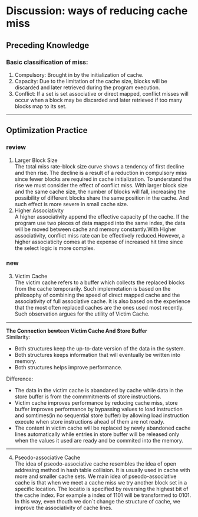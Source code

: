 # Discussion: ways of reducing cache miss

## **Preceding Knowledge**

### Basic classification of miss:
1. Compulsory: Brought in by the initialization of cache. 
2. Capacity: Due to the limitation of the cache size, blocks will be discarded and later retrieved during the program execution.
3. Conflict: If a set is set associative or direct mapped, conflict misses will occur when a block may be discarded and later retrieved if too many blocks map to its set.
----

## **Optimization Practice**
### **review**
 1. Larger Block Size  
The total miss rate-block size curve shows a tendency of first decline and then rise. The decline is a result of a reduction in compulsory miss since fewer blocks are required in cache initialization. To understand the rise we must consider the effect of conflict miss. With larger block size and the same cache size, the number of blocks will fall, increasing the possibility of different blocks share the same position in the cache. And such effect is more severe in small cache size. 
 2. Higher Associativity  
 A higher associativity append the effective capacity pf the cache. If the program use two pieces of data mapped into the same index, the data will be moved between cache and memory constantly.With Higher associativity, conflict miss rate can be effectively reduced.However, a higher associaticity comes at the expense of increased hit time since the select logic is more complex.
### **new**
 3. Victim Cache  
 The victim cache refers to a buffer which collects the replaced blocks from the cache temporarily. Such implemetation is based on the philosophy of combining the speed of direct mapped cache and the associativity of full associative cache. It is also based on the experience that the most often replaced caches are the ones used most recently. Such observation argues for the utility of Victim Cache.  
----
**The Connection bewteen Victim Cache And Store Buffer**  
 Similarity:  
- Both structures keep the up-to-date version of the data in the system.
- Both structures keeps information that will eventually be written into memory.
- Both structures helps improve performance. 

Difference:  
- The data in the victim cache is abandaned by cache while data in the store buffer is from the commmitments of store instructions. 
- Victim cache improves performance by reducing cache miss, store buffer improves performance by bypassing values to load instruction and somtimes(in no sequential store buffer) by allowing load instruction execute  when store instructions ahead of them are not ready.
- The content in victim cache will be replaced by newly abandoned cache lines automatically while entries in store buffer will be released only when the values it used are ready and be commited into the memory.
-----
4. Pseodo-associative Cache  
The idea of pseodo-associative cache resembles the idea of open addresing method in hash table collision. It is usually used in cache with more and smaller cache sets. We main idea of pseodo-associative cache is that when we meet a cache miss we try another block set in a specific location. The locatio is specified by reversing the highest bit of the cache index. For example a index of 1101 will be transformed to 0101. In this way, even thouth we don`t change the structure of cache, we improve the associativity of cache lines.
